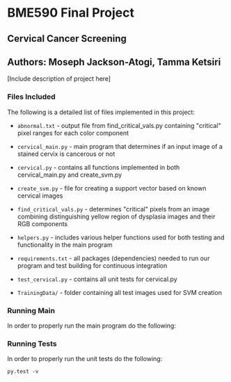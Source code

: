 # BME590 Final Project
## Cervical Cancer Screening
## Authors: Moseph Jackson-Atogi, Tamma Ketsiri

[Include description of project here]

### Files Included
The following is a detailed list of files implemented in this project:

+ `abnormal.txt` - output file from find_critical_vals.py containing "critical" pixel ranges for each color component

+ `cervical_main.py` - main program that determines if an input image of a stained cervix is cancerous or not

+ `cervical.py` - contains all functions implemented in both cervical_main.py and create_svm.py

+ `create_svm.py` - file for creating a support vector based on known cervical images

+ `find_critical_vals.py` - determines "critical" pixels from an image combining distinguishing yellow region of dysplasia images and their RGB components

+ `helpers.py` - includes various helper functions used for both testing and functionality in the main program

+ `requirements.txt` - all packages (dependencies) needed to run our program and test building for continuous integration

+ `test_cervical.py` - contains all unit tests for cervical.py

+ `TrainingData/` - folder containing all test images used for SVM creation

### Running Main
In order to properly run the main program do the following:


### Running Tests
In order to properly run the unit tests do the following:

`py.test -v`
